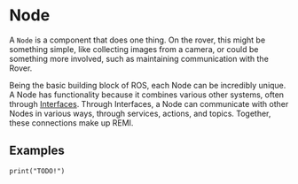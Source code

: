 # Node

A `Node` is a component that does one thing. On the rover, this might be something simple, like collecting images from a camera, or could be something more involved, such as maintaining communication with the Rover.

Being the basic building block of ROS, each Node can be incredibly unique. A Node has functionality because it combines various other systems, often through [Interfaces](./interfaces.md). Through Interfaces, a Node can communicate with other Nodes in various ways, through services, actions, and topics. Together, these connections make up REMI.

## Examples
<!-- TODO: check this! -->

```python3
print("TODO!")
```
